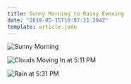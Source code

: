 ```yaml
---
title: Sunny Morning to Rainy Evening
date: "2018-05-15T10:07:21.284Z"
template: article.jade
---
```


![Sunny Morning](animation-2018-05-15_07-59-52.gif)

![Clouds Moving In at 5:11 PM](animation-2018-05-15_17-11-01.gif)

![Rain at 5:31 PM](animation-2018-05-15_17-31-27.gif)
